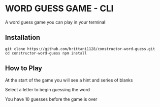 # WORD GUESS GAME - CLI

A word guess game you can play in your terminal

## Installation

``git clone https://github.com/brittani1128/constructor-word-guess.git
cd constructor-word-guess
npm install``

## How to Play

At the start of the game you will see a hint and series of blanks

Select a letter to begin guessing the word

You have 10 guesses before the game is over

